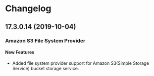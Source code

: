 # Changelog

## 17.3.0.14 (2019-10-04)

### Amazon S3 File System Provider

#### New Features

- Added file system provider support for Amazon S3(Simple Storage Service) bucket storage service.